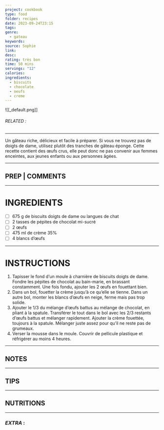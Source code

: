 ```yaml
---
project: cookbook
type: food
folder: recipes
date: 2023-09-24T23:15
tags: 
genre:
  - gateau
keywords: 
source: Sophie
link: 
desc: 
rating: très bon
time: 50 mins
servings: "12"
calories: 
ingredients:
  - biscuits
  - chocolate
  - oeufs
  - creme
---
```


![[_default.png]]
###### *RELATED* : 
---
Un gâteau riche, délicieux et facile à préparer. Si vous ne trouvez pas de doigts de dame, utilisez plutôt des tranches de gâteau éponge. Cette recette contient des œufs crus, elle peut donc ne pas convenir aux femmes enceintes, aux jeunes enfants ou aux personnes âgées.

---
## PREP | COMMENTS



---
# INGREDIENTS

- [ ] 675 g de biscuits doigts de dame ou langues de chat
- [ ] 2 tasses de pépites de chocolat mi-sucré
- [ ] 2 œufs
- [ ] 475 ml de crème 35%
- [ ] 4 blancs d’œufs

---
# INSTRUCTIONS

1. Tapisser le fond d‘un moule à charnière de biscuits doigts de dame. Fondre les pépites de chocolat au bain-marie, en brassant constamment. Une fois fondu, ajouter les 2 œufs en fouettant bien.
2. Dans un bol, fouetter la crème jusqu’à ce qu’elle se tienne. Dans un autre bol, monter les blancs d’œufs en neige, ferme mais pas trop solide.
3. Ajouter le 1/3 du mélange d’œufs battus au mélange de chocolat, en pliant à la spatule. Transférer le tout dans le bol avec les 2/3 restants d’œufs battus et mélanger rapidement. Ajouter la crème fouettée, toujours à la spatule. Mélanger juste assez pour qu’il ne reste pas de grumeaux.
4. Verser la mousse dans le moule. Couvrir de pellicule plastique et réfrigérer au moins 4 heures.

---
## NOTES



---
## TIPS



---
## NUTRITIONS



---
### *EXTRA* :



